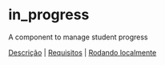 # in_progress

A component to manage student progress

[Descrição](#descricao) | [Requisitos](#requisitos) | [Rodando localmente](#local)